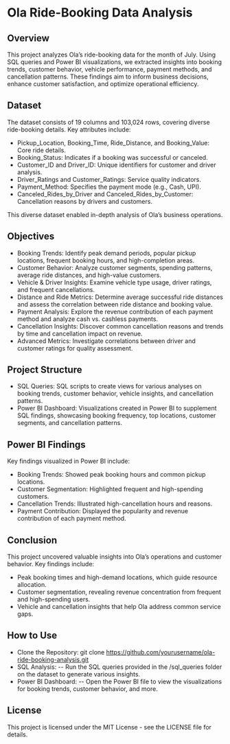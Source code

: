# Ola Ride-Booking Data Analysis
## Overview
This project analyzes Ola’s ride-booking data for the month of July. Using SQL queries and Power BI visualizations, we extracted insights into booking trends, customer behavior, vehicle performance, payment methods, and cancellation patterns. These findings aim to inform business decisions, enhance customer satisfaction, and optimize operational efficiency.

## Dataset
The dataset consists of 19 columns and 103,024 rows, covering diverse ride-booking details. Key attributes include:

- Pickup_Location, Booking_Time, Ride_Distance, and Booking_Value: Core ride details.
- Booking_Status: Indicates if a booking was successful or canceled.
- Customer_ID and Driver_ID: Unique identifiers for customer and driver analysis.
- Driver_Ratings and Customer_Ratings: Service quality indicators.
- Payment_Method: Specifies the payment mode (e.g., Cash, UPI).
- Canceled_Rides_by_Driver and Canceled_Rides_by_Customer: Cancellation reasons by drivers and customers.

This diverse dataset enabled in-depth analysis of Ola’s business operations.

## Objectives
- Booking Trends: Identify peak demand periods, popular pickup locations, frequent booking hours, and high-completion areas.
- Customer Behavior: Analyze customer segments, spending patterns, average ride distances, and high-value customers.
- Vehicle & Driver Insights: Examine vehicle type usage, driver ratings, and frequent cancellations.
- Distance and Ride Metrics: Determine average successful ride distances and assess the correlation between ride distance and booking value.
- Payment Analysis: Explore the revenue contribution of each payment method and analyze cash vs. cashless payments.
- Cancellation Insights: Discover common cancellation reasons and trends by time and cancellation impact on revenue.
- Advanced Metrics: Investigate correlations between driver and customer ratings for quality assessment.

## Project Structure
- SQL Queries: SQL scripts to create views for various analyses on booking trends, customer behavior, vehicle insights, and cancellation patterns.
- Power BI Dashboard: Visualizations created in Power BI to supplement SQL findings, showcasing booking frequency, top locations, customer segments, and cancellation patterns.

## Power BI Findings
Key findings visualized in Power BI include:

- Booking Trends: Showed peak booking hours and common pickup locations.
- Customer Segmentation: Highlighted frequent and high-spending customers.
- Cancellation Trends: Illustrated high-cancellation hours and reasons.
- Payment Contribution: Displayed the popularity and revenue contribution of each payment method.

## Conclusion
This project uncovered valuable insights into Ola’s operations and customer behavior. Key findings include:

- Peak booking times and high-demand locations, which guide resource allocation.
- Customer segmentation, revealing revenue concentration from frequent and high-spending users.
- Vehicle and cancellation insights that help Ola address common service gaps.

## How to Use
- Clone the Repository:
git clone https://github.com/yourusername/ola-ride-booking-analysis.git
- SQL Analysis:
-- Run the SQL queries provided in the /sql_queries folder on the dataset to generate various insights.
- Power BI Dashboard:
-- Open the Power BI file to view the visualizations for booking trends, customer behavior, and more.

## License
This project is licensed under the MIT License - see the LICENSE file for details.
